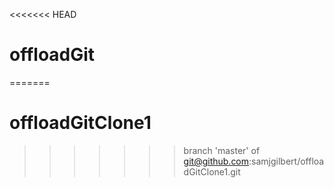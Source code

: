 <<<<<<< HEAD
# offloadGit
=======
# offloadGitClone1
>>>>>>> branch 'master' of git@github.com:samjgilbert/offloadGitClone1.git

